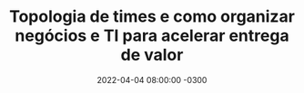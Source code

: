 ---
layout: post 
title:  "Topologia de times e como organizar negócios e TI para acelerar entrega de valor"
date:   2022-04-04 08:00:00 -0300
published: true
tag: "Edição #4 - 04.04.2022"
headline: "Topologia de times e como organizar negócios e TI para acelerar entrega de valor"
highlight_title: "Team Topologies: Organizing Business and Technology Teams for Fast Flow (English Edition)"
highlight_url: "https://www.amazon.com.br/Team-Topologies-Organizing-Business-Technology-ebook/dp/B09JWT9S4D/ref=tmm_kin_swatch_0?_encoding=UTF8&qid=1648999632&sr=8-1"
highlight_autor: "Matthew Skelton e Manuel Pais"
comentario: |-
    "Diferente dos posts tradicionais sobre artigos relacionados a SRE e DevOps, essa é mais uma recomendação do que apenas um comentário. O Livro Team Topologies: Organizing Business and Technology Teams for Fast Flow é leitura obrigatória para todos que querem ter sucesso em suas jornadas de transformação digital, e tem na integração entre as unidades de negócios e a organização de tecnologia um ponto vital para entrega de valor. A essência do livro é basicamente confirmar que a arquitetura dos sistemas de informação é um reflexo da estrutura organizacional das empresas (Conways Law), mas vai muitos passos além da simples identificação dos problemas com estruturas organizacionais com muitos silos e fluxos de comunicação ineficientes, e propõe uma nova topologia de times, cada grupo com objetivos e propósitos bem definidos, ressaltando um aspecto aparentemente óbvio mas que não é tradicionalmente abordado nos livros da área que é a identificação de fluxos de comunicação, reconhecendo inclusive que excesso de comunicação pode inclusive levar a perda de velocidade e qualidade de entrega. 
    
    Segundo o modelo recomendado no team topologies, os times são divididos em 4 grandes grupos. 1 grupo é responsável por habilitar tecnologia e ferramentas para um segundo grupo que é encarregado de, de posse dessas ferramentas, otimizar seus processos e entregar máximo de valor possível para os negócios. Ainda existe um terceiro grupo encarregado de orientar e criar mecanismos para que os grupos 1 e 2 tenham sucesso na adoção de novas ferramentas, processos, técnicas de desenvolvimento, e de entrega de TI e um quarto grupo encarregado de tratar excessões, nesse modelo descrito como sistemas complexos e que não se encaixam nos modelos de trabalho dos grupos 1, 2 ou 3.

    Parece muito simples e óbvio não? Apesar de que entender as sugestões o livro é relativamente simples e todas fazerem muito sentido, implementa-las não é trivial. Entretanto, a existência de uma topologia e uma prescrição de como estabelecer fluxos ótimos de comunicação entre esses times, e o reconhecimento que nem todos os sistemas das organizações podem ser tratados da mesma forma, é um passo muitíssimo importante na direção certa e algo que value muito a pena verificar!"
comentado_por: "Ricardo Coelho de Sousa"
comentado_por_linkedin: "http://www.linkedin.com/in/rcsousa1"
---